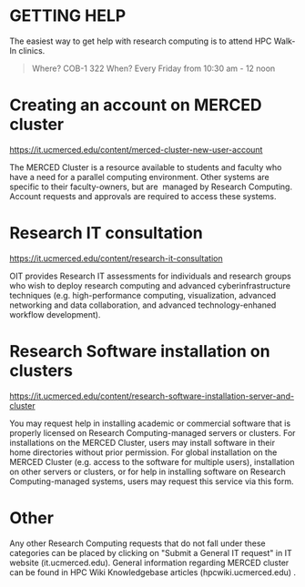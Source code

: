 # GETTING HELP

The easiest way to get help with research computing is to attend HPC Walk-In clinics.
>  Where?
COB-1 322
> When?
Every Friday from 10:30 am - 12 noon


# Creating an account on MERCED cluster 

https://it.ucmerced.edu/content/merced-cluster-new-user-account

The MERCED Cluster is a resource available to students and faculty who have a
need for a parallel computing environment. Other systems are specific to their
faculty-owners, but are  managed by Research Computing. Account requests and
approvals are required to access these systems.

# Research IT consultation 

https://it.ucmerced.edu/content/research-it-consultation

OIT provides Research IT assessments for individuals and research groups who
wish to deploy research computing and advanced cyberinfrastructure techniques
(e.g. high-performance computing, visualization, advanced networking and data
collaboration, and advanced technology-enhaned workflow development).


# Research Software installation on clusters

https://it.ucmerced.edu/content/research-software-installation-server-and-cluster

You may request help in installing academic or commercial software that is
properly licensed on Research Computing-managed servers or clusters. For
installations on the MERCED Cluster, users may install software in their home
directories without prior permission. For global installation on the MERCED
Cluster (e.g. access to the software for multiple users), installation on other
servers or clusters, or for help in installing software on Research
Computing-managed systems, users may request this service via this form.

# Other

Any other Research Computing requests that do not fall under these categories
can be placed by clicking on "Submit a General IT request" in IT website
(it.ucmerced.edu). General information regarding MERCED cluster can be found
in HPC Wiki Knowledgebase articles (hpcwiki.ucmerced.edu) .


